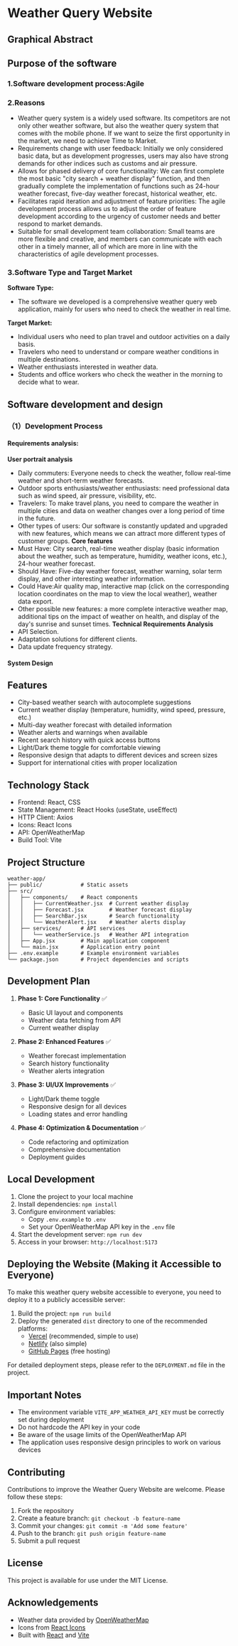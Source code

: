 # Weather Query Website

## Graphical Abstract
## Purpose of the software
### 1.Software development process:Agile
### 2.Reasons
   - Weather query system is a widely used software. Its competitors are not only other weather software, but also the weather query system that comes with the mobile phone. If we want to seize the first opportunity in the market, we need to achieve Time to Market.
   - Requirements change with user feedback: Initially we only considered basic data, but as development progresses, users may also have strong demands for other indices such as customs and air pressure.
   - Allows for phased delivery of core functionality: We can first complete the most basic "city search + weather display" function, and then gradually complete the implementation of functions such as 24-hour weather forecast, five-day weather forecast, historical weather, etc.
   - Facilitates rapid iteration and adjustment of feature priorities: The agile development process allows us to adjust the order of feature development according to the urgency of customer needs and better respond to market demands.
   - Suitable for small development team collaboration: Small teams are more flexible and creative, and members can communicate with each other in a timely manner, all of which are more in line with the characteristics of agile development processes.
### 3.Software Type and Target Market
   **Software Type:**
   - The software we developed is a comprehensive weather query web application, mainly for users who need to check the weather in real time.

   **Target Market:**
   - Individual users who need to plan travel and outdoor activities on a daily basis.
   - Travelers who need to understand or compare weather conditions in multiple destinations.
   - Weather enthusiasts interested in weather data.
   - Students and office workers who check the weather in the morning to decide what to wear.

## Software development and design
### （1）Development Process
#### Requirements analysis:
   **User portrait analysis**
   - Daily commuters: Everyone needs to check the weather, follow real-time weather and short-term weather forecasts.
   - Outdoor sports enthusiasts/weather enthusiasts: need professional data such as wind speed, air pressure, visibility, etc.
   - Travelers: To make travel plans, you need to compare the weather in multiple cities and data on weather changes over a long period of time in the future.
   - Other types of users: Our software is constantly updated and upgraded with new features, which means we can attract more different types of customer groups.
   **Core features**
   - Must Have: City search, real-time weather display (basic information about the weather, such as temperature, humidity, weather icons, etc.), 24-hour weather forecast.
   - Should Have: Five-day weather forecast, weather warning, solar term display, and other interesting weather information.
   - Could Have:Air quality map, interactive map (click on the corresponding location coordinates on the map to view the local weather), weather data export.
   - Other possible new features: a more complete interactive weather map, additional tips on the impact of weather on health, and display of the day's sunrise and sunset times.
   **Technical Requirements Analysis**
   - API Selection.
   - Adaptation solutions for different clients.
   - Data update frequency strategy.
#### System Design
## Features

- City-based weather search with autocomplete suggestions
- Current weather display (temperature, humidity, wind speed, pressure, etc.)
- Multi-day weather forecast with detailed information
- Weather alerts and warnings when available
- Recent search history with quick access buttons
- Light/Dark theme toggle for comfortable viewing
- Responsive design that adapts to different devices and screen sizes
- Support for international cities with proper localization

## Technology Stack

- Frontend: React, CSS
- State Management: React Hooks (useState, useEffect)
- HTTP Client: Axios
- Icons: React Icons
- API: OpenWeatherMap
- Build Tool: Vite

## Project Structure

```
weather-app/
├── public/            # Static assets
├── src/
│   ├── components/    # React components
│   │   ├── CurrentWeather.jsx  # Current weather display
│   │   ├── Forecast.jsx        # Weather forecast display
│   │   ├── SearchBar.jsx       # Search functionality
│   │   └── WeatherAlert.jsx    # Weather alerts display
│   ├── services/      # API services
│   │   └── weatherService.js   # Weather API integration
│   ├── App.jsx        # Main application component
│   └── main.jsx       # Application entry point
├── .env.example       # Example environment variables
└── package.json       # Project dependencies and scripts
```

## Development Plan

1. **Phase 1: Core Functionality** ✅
   - Basic UI layout and components
   - Weather data fetching from API
   - Current weather display

2. **Phase 2: Enhanced Features** ✅
   - Weather forecast implementation
   - Search history functionality
   - Weather alerts integration

3. **Phase 3: UI/UX Improvements** ✅
   - Light/Dark theme toggle
   - Responsive design for all devices
   - Loading states and error handling

4. **Phase 4: Optimization & Documentation** ✅
   - Code refactoring and optimization
   - Comprehensive documentation
   - Deployment guides

## Local Development

1. Clone the project to your local machine
2. Install dependencies: `npm install`
3. Configure environment variables:
   - Copy `.env.example` to `.env`
   - Set your OpenWeatherMap API key in the `.env` file
4. Start the development server: `npm run dev`
5. Access in your browser: `http://localhost:5173`

## Deploying the Website (Making it Accessible to Everyone)

To make this weather query website accessible to everyone, you need to deploy it to a publicly accessible server:

1. Build the project: `npm run build`
2. Deploy the generated `dist` directory to one of the recommended platforms:
   - [Vercel](https://vercel.com/) (recommended, simple to use)
   - [Netlify](https://www.netlify.com/) (also simple)
   - [GitHub Pages](https://pages.github.com/) (free hosting)

For detailed deployment steps, please refer to the `DEPLOYMENT.md` file in the project.

## Important Notes

- The environment variable `VITE_APP_WEATHER_API_KEY` must be correctly set during deployment
- Do not hardcode the API key in your code
- Be aware of the usage limits of the OpenWeatherMap API
- The application uses responsive design principles to work on various devices

## Contributing

Contributions to improve the Weather Query Website are welcome. Please follow these steps:

1. Fork the repository
2. Create a feature branch: `git checkout -b feature-name`
3. Commit your changes: `git commit -m 'Add some feature'`
4. Push to the branch: `git push origin feature-name`
5. Submit a pull request

## License

This project is available for use under the MIT License.

## Acknowledgements

- Weather data provided by [OpenWeatherMap](https://openweathermap.org/)
- Icons from [React Icons](https://react-icons.github.io/react-icons/)
- Built with [React](https://reactjs.org/) and [Vite](https://vitejs.dev/)
